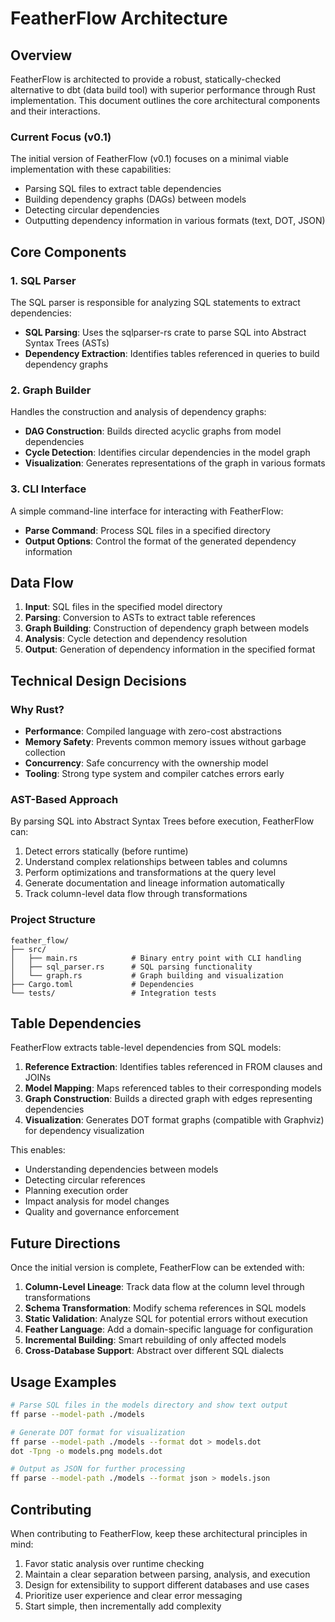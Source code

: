 # FeatherFlow Architecture

## Overview

FeatherFlow is architected to provide a robust, statically-checked alternative to dbt (data build tool) with superior performance through Rust implementation. This document outlines the core architectural components and their interactions.

### Current Focus (v0.1)

The initial version of FeatherFlow (v0.1) focuses on a minimal viable implementation with these capabilities:
- Parsing SQL files to extract table dependencies
- Building dependency graphs (DAGs) between models
- Detecting circular dependencies
- Outputting dependency information in various formats (text, DOT, JSON)

## Core Components

### 1. SQL Parser

The SQL parser is responsible for analyzing SQL statements to extract dependencies:

- **SQL Parsing**: Uses the sqlparser-rs crate to parse SQL into Abstract Syntax Trees (ASTs)
- **Dependency Extraction**: Identifies tables referenced in queries to build dependency graphs

### 2. Graph Builder

Handles the construction and analysis of dependency graphs:

- **DAG Construction**: Builds directed acyclic graphs from model dependencies
- **Cycle Detection**: Identifies circular dependencies in the model graph
- **Visualization**: Generates representations of the graph in various formats

### 3. CLI Interface

A simple command-line interface for interacting with FeatherFlow:

- **Parse Command**: Process SQL files in a specified directory
- **Output Options**: Control the format of the generated dependency information

## Data Flow

1. **Input**: SQL files in the specified model directory
2. **Parsing**: Conversion to ASTs to extract table references
3. **Graph Building**: Construction of dependency graph between models
4. **Analysis**: Cycle detection and dependency resolution
5. **Output**: Generation of dependency information in the specified format

## Technical Design Decisions

### Why Rust?

- **Performance**: Compiled language with zero-cost abstractions
- **Memory Safety**: Prevents common memory issues without garbage collection
- **Concurrency**: Safe concurrency with the ownership model
- **Tooling**: Strong type system and compiler catches errors early

### AST-Based Approach

By parsing SQL into Abstract Syntax Trees before execution, FeatherFlow can:

1. Detect errors statically (before runtime)
2. Understand complex relationships between tables and columns
3. Perform optimizations and transformations at the query level
4. Generate documentation and lineage information automatically
5. Track column-level data flow through transformations

### Project Structure

```
feather_flow/
├── src/
│   ├── main.rs            # Binary entry point with CLI handling
│   ├── sql_parser.rs      # SQL parsing functionality
│   └── graph.rs           # Graph building and visualization
├── Cargo.toml             # Dependencies
└── tests/                 # Integration tests
```
## Table Dependencies

FeatherFlow extracts table-level dependencies from SQL models:

1. **Reference Extraction**: Identifies tables referenced in FROM clauses and JOINs
2. **Model Mapping**: Maps referenced tables to their corresponding models
3. **Graph Construction**: Builds a directed graph with edges representing dependencies
4. **Visualization**: Generates DOT format graphs (compatible with Graphviz) for dependency visualization

This enables:
- Understanding dependencies between models
- Detecting circular references
- Planning execution order
- Impact analysis for model changes
- Quality and governance enforcement

## Future Directions

Once the initial version is complete, FeatherFlow can be extended with:

1. **Column-Level Lineage**: Track data flow at the column level through transformations
2. **Schema Transformation**: Modify schema references in SQL models
3. **Static Validation**: Analyze SQL for potential errors without execution
4. **Feather Language**: Add a domain-specific language for configuration
5. **Incremental Building**: Smart rebuilding of only affected models
6. **Cross-Database Support**: Abstract over different SQL dialects

## Usage Examples

```bash
# Parse SQL files in the models directory and show text output
ff parse --model-path ./models

# Generate DOT format for visualization
ff parse --model-path ./models --format dot > models.dot
dot -Tpng -o models.png models.dot

# Output as JSON for further processing
ff parse --model-path ./models --format json > models.json
```

## Contributing

When contributing to FeatherFlow, keep these architectural principles in mind:

1. Favor static analysis over runtime checking
2. Maintain a clear separation between parsing, analysis, and execution
3. Design for extensibility to support different databases and use cases
4. Prioritize user experience and clear error messaging
5. Start simple, then incrementally add complexity